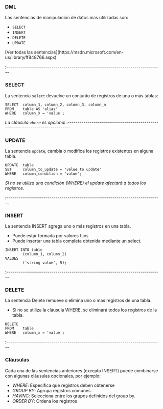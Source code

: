 ### DML

Las sentencias de manipulación de datos mas utilizadas son:

- `SELECT`
- `INSERT`
- `DELETE`
- `UPDATE`

<p class="annotation">
	[Ver todas las sentencias](https://msdn.microsoft.com/en-us/library/ff848766.aspx)
</p>

:-------------------------------------------------------------------------------

### SELECT

La sentencia `select` devuelve un conjunto de registros de una o más tablas:

```
SELECT 	column_1, column_2, column_3, column_n
FROM 	table AS 'alias'
WHERE 	column_X = 'value';
```

*La cláusula `where` es opcional*
:-------------------------------------------------------------------------------

### UPDATE

La sentencia `update`, cambia o modifica los registros existentes en alguna tabla.

```
UPDATE 	table
SET 	column_to_update = 'value to update'
WHERE 	column_condition = 'value';
```

*Si no se utiliza una condición (WHERE) el update afectará a todos los registros.*

:-------------------------------------------------------------------------------

### INSERT

La sentencia INSERT agrega uno o más registros en una tabla.

- Puede estar formada por valores fijos
- Puede insertar una tabla completa obtenida mediante un select.


```
INSERT INTO table
		(column_1, column_2)
VALUES 	
		('string value', 5);
```


:-------------------------------------------------------------------------------

### DELETE

La sentencia Delete  remueve o elimina uno o mas registros de una tabla.

- Si no se utiliza la cláusula WHERE, se eliminará todos los registros de la tabla.

```
DELETE
FROM 	table
WHERE 	column_x = 'value';
```

:-------------------------------------------------------------------------------

### Cláusulas

Cada una de las sentencias anteriores (excepto INSERT) puede combinarse con algunas cláusulas opcionales, por ejemplo:

- *WHERE*: Especifica que registros deben obtenerse
- *GROUP BY*: Agrupa registros comunes.
- *HAVING*: Selecciona entre los grupos definidos del group by.
- *ORDER BY*: Ordena los registros
